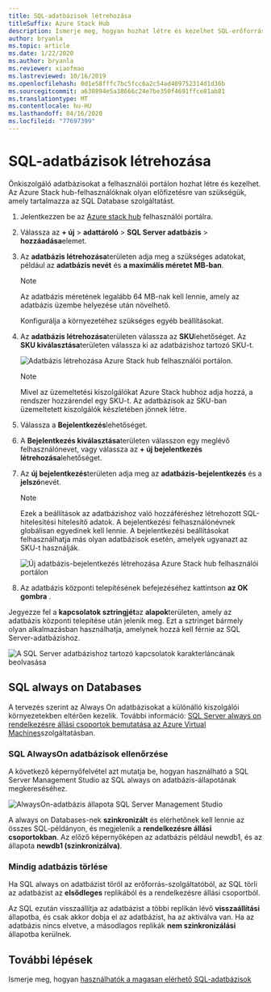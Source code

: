 ```yaml
---
title: SQL-adatbázisok létrehozása
titleSuffix: Azure Stack Hub
description: Ismerje meg, hogyan hozhat létre és kezelhet SQL-erőforrás-szolgáltatói adapter használatával kiépített SQL-adatbázisokat.
author: bryanla
ms.topic: article
ms.date: 1/22/2020
ms.author: bryanla
ms.reviewer: xiaofmao
ms.lastreviewed: 10/16/2019
ms.openlocfilehash: 0d1e58fffc7bc5fcc6a2c54ad409752314d1d36b
ms.sourcegitcommit: a630894e5a38666c24e7be350f4691ffce81ab81
ms.translationtype: MT
ms.contentlocale: hu-HU
ms.lasthandoff: 04/16/2020
ms.locfileid: "77697399"
---
```

# <a name="create-sql-databases"></a>SQL-adatbázisok létrehozása

Önkiszolgáló adatbázisokat a felhasználói portálon hozhat létre és kezelhet. Az Azure Stack hub-felhasználóknak olyan előfizetésre van szükségük, amely tartalmazza az SQL Database szolgáltatást.

1. Jelentkezzen be az [Azure stack hub](azure-stack-overview.md) felhasználói portálra.

2. Válassza az **+ új** &gt; **adattároló** &gt; **SQL Server adatbázis** &gt; **hozzáadása**elemet.

3. Az **adatbázis létrehozása**területen adja meg a szükséges adatokat, például az **adatbázis nevét** és **a maximális méretet MB-ban**.

   >[!NOTE]
   >Az adatbázis méretének legalább 64 MB-nak kell lennie, amely az adatbázis üzembe helyezése után növelhető.

   Konfigurálja a környezetéhez szükséges egyéb beállításokat.

4. Az **adatbázis létrehozása**területen válassza az **SKU**lehetőséget. Az **SKU kiválasztása**területen válassza ki az adatbázishoz tartozó SKU-t.

   ![Adatbázis létrehozása Azure Stack hub felhasználói portálon.](./media/azure-stack-sql-rp-deploy/newsqldba.png)

   >[!NOTE]
   >Mivel az üzemeltetési kiszolgálókat Azure Stack hubhoz adja hozzá, a rendszer hozzárendel egy SKU-t. Az adatbázisok az SKU-ban üzemeltetett kiszolgálók készletében jönnek létre.

5. Válassza a **Bejelentkezés**lehetőséget.

6. A **Bejelentkezés kiválasztása**területen válasszon egy meglévő felhasználónevet, vagy válassza az **+ új bejelentkezés létrehozása**lehetőséget.

7. Az **új bejelentkezés**területen adja meg az **adatbázis-bejelentkezés** és a **jelszó**nevét.

   >[!NOTE]
   >Ezek a beállítások az adatbázishoz való hozzáféréshez létrehozott SQL-hitelesítési hitelesítő adatok. A bejelentkezési felhasználónévnek globálisan egyedinek kell lennie. A bejelentkezési beállításokat felhasználhatja más olyan adatbázisok esetén, amelyek ugyanazt az SKU-t használják.

   ![Új adatbázis-bejelentkezés létrehozása Azure Stack hub felhasználói portálon](./media/azure-stack-sql-rp-deploy/create-new-login-a.png)

8. Az adatbázis központi telepítésének befejezéséhez kattintson **az OK gombra** .

Jegyezze fel a **kapcsolatok sztringjét**az **alapok**területen, amely az adatbázis központi telepítése után jelenik meg. Ezt a sztringet bármely olyan alkalmazásban használhatja, amelynek hozzá kell férnie az SQL Server-adatbázishoz.

![A SQL Server adatbázishoz tartozó kapcsolatok karakterláncának beolvasása](./media/azure-stack-sql-rp-deploy/sql-db-settings-a.png)

## <a name="sql-always-on-databases"></a>SQL always on Databases

A tervezés szerint az Always On adatbázisokat a különálló kiszolgálói környezetekben eltérően kezelik. További információ: [SQL Server always on rendelkezésre állási csoportok bemutatása az Azure Virtual Machines](https://docs.microsoft.com/azure/virtual-machines/windows/sql/virtual-machines-windows-portal-sql-availability-group-overview)szolgáltatásban.

### <a name="verify-sql-always-on-databases"></a>SQL AlwaysOn adatbázisok ellenőrzése

A következő képernyőfelvétel azt mutatja be, hogyan használható a SQL Server Management Studio az SQL always on adatbázis-állapotának megkereséséhez.

![AlwaysOn-adatbázis állapota SQL Server Management Studio](./media/azure-stack-sql-rp-deploy/verify-always-on.png)

A always on Databases-nek **szinkronizált** és elérhetőnek kell lennie az összes SQL-példányon, és megjelenik a **rendelkezésre állási csoportokban**. Az előző képernyőképen az adatbázis például newdb1, és az állapota **newdb1 (szinkronizálva)**.

### <a name="delete-an-always-on-database"></a>Mindig adatbázis törlése

Ha SQL always on adatbázist töröl az erőforrás-szolgáltatóból, az SQL törli az adatbázist az **elsődleges** replikából és a rendelkezésre állási csoportból.

Az SQL ezután visszaállítja az adatbázist a többi replikán lévő **visszaállítási** állapotba, és csak akkor dobja el az adatbázist, ha az aktiválva van. Ha az adatbázis nincs elvetve, a másodlagos replikák **nem szinkronizálási** állapotba kerülnek.

## <a name="next-steps"></a>További lépések

Ismerje meg, hogyan [használhatók a magasan elérhető SQL-adatbázisok](azure-stack-tutorial-sql.md)
